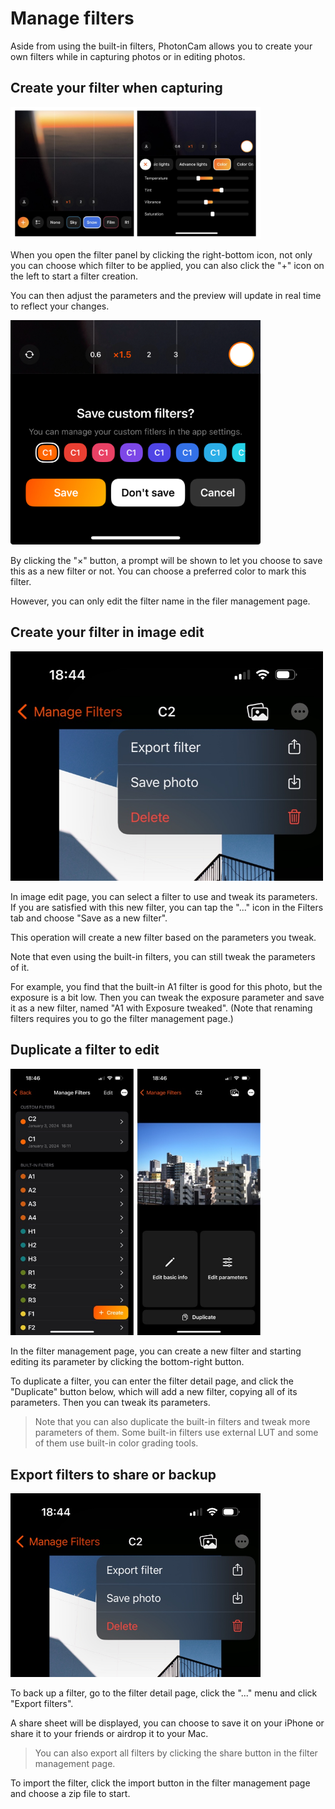 # Manage filters

Aside from using the built-in filters, PhotonCam allows you to create your own filters while in capturing photos or in editing photos.

## Create your filter when capturing

<img src="./Assets/manage_filters_0.jpg" alt="" width="400"/>

When you open the filter panel by clicking the right-bottom icon, not only you can choose which filter to be applied, you can also click the "+" icon on the left to start a filter creation.

You can then adjust the parameters and the preview will update in real time to reflect your changes.

<img src="./Assets/manage_filters_1.jpg" alt="" width="400"/>

By clicking the "×" button, a prompt will be shown to let you choose to save this as a new filter or not. You can choose a preferred color to mark this filter. 

However, you can only edit the filter name in the filer management page.

## Create your filter in image edit

<img src="./Assets/manage_filters_4.jpg" alt="" width="500"/>

In image edit page, you can select a filter to use and tweak its parameters. If you are satisfied with this new filter, you can tap the "..." icon in the Filters tab and choose "Save as a new filter".

This operation will create a new filter based on the parameters you tweak.

Note that even using the built-in filters, you can still tweak the parameters of it. 

For example, you find that the built-in A1 filter is good for this photo, but the exposure is a bit low. Then you can tweak the exposure parameter and save it as a new filter, named "A1 with Exposure tweaked". (Note that renaming filters requires you to go the filter management page.)

## Duplicate a filter to edit

<img src="./Assets/manage_filters_3.jpg" alt="" width="400"/>

In the filter management page, you can create a new filter and starting editing its parameter by clicking the bottom-right button. 

To duplicate a filter, you can enter the filter detail page, and click the "Duplicate" button below, which will add a new filter, copying all of its parameters. Then you can tweak its parameters.

> Note that you can also duplicate the built-in filters and tweak more parameters of them. Some built-in filters use external LUT and some of them use built-in color grading tools.

## Export filters to share or backup

<img src="./Assets/manage_filters_4.jpg" alt="" width="400"/>

To back up a filter, go to the filter detail page, click the "..." menu and click "Export filters".

A share sheet will be displayed, you can choose to save it on your iPhone or share it to your friends or airdrop it to your Mac.

> You can also export all filters by clicking the share button in the filter management page.

To import the filter, click the import button in the filter management page and choose a zip file to start. 